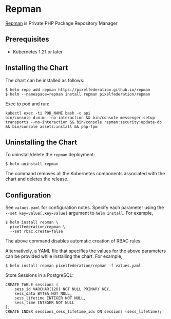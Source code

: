# Repman

[Repman](https://repman.io/) is Private PHP Package Repository Manager


## Prerequisites

-	Kubernetes 1.21 or later

## Installing the Chart

The chart can be installed as follows:

```console
$ helm repo add repman https://pixelfederation.github.io/repman
$ helm --namespace=repman install repman pixelfederation/repman
```

Exec to pod and run:
```
kubectl exec -ti POD_NAME bash -c api
bin/console d:m:m --no-interaction && bin/console messenger:setup-transports --no-interaction && bin/console repman:security:update-db && bin/console assets:install && php-fpm
```

## Uninstalling the Chart

To uninstall/delete the `repman` deployment:

```console
$ helm uninstall repman
```

The command removes all the Kubernetes components associated with the chart and deletes the release.

## Configuration

See `values.yaml` for configuration notes. Specify each parameter using the `--set key=value[,key=value]` argument to `helm install`. For example,

```console
$ helm install repman \
  pixelfederation/repman \
  --set rbac.create=false
```

The above command disables automatic creation of RBAC rules.

Alternatively, a YAML file that specifies the values for the above parameters can be provided while installing the chart. For example,

```console
$ helm install repman pixelfederation/repman -f values.yaml
```

Store Sessions in a PostgreSQL:

```
CREATE TABLE sessions (
    sess_id VARCHAR(128) NOT NULL PRIMARY KEY,
    sess_data BYTEA NOT NULL,
    sess_lifetime INTEGER NOT NULL,
    sess_time INTEGER NOT NULL
);
CREATE INDEX sessions_sess_lifetime_idx ON sessions (sess_lifetime);
```
